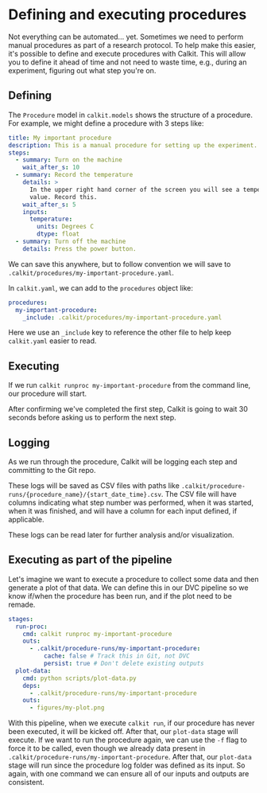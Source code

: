 # Defining and executing procedures

Not everything can be automated... yet.
Sometimes we need to perform manual procedures as part of a research
protocol.
To help make this easier,
it's possible to define and execute procedures with Calkit.
This will allow you to define it ahead of time and not need to waste
time, e.g., during an experiment, figuring out what step you're on.

## Defining

The `Procedure` model in `calkit.models` shows the structure of a procedure.
For example, we might define a procedure with 3 steps like:

```yaml
title: My important procedure
description: This is a manual procedure for setting up the experiment.
steps:
  - summary: Turn on the machine
    wait_after_s: 10
  - summary: Record the temperature
    details: >
      In the upper right hand corner of the screen you will see a temperature
      value. Record this.
    wait_after_s: 5
    inputs:
      temperature:
        units: Degrees C
        dtype: float
  - summary: Turn off the machine
    details: Press the power button.
```

We can save this anywhere, but to follow convention we will save to
`.calkit/procedures/my-important-procedure.yaml`.

In `calkit.yaml`, we can add to the `procedures` object like:

```yaml
procedures:
  my-important-procedure:
    _include: .calkit/procedures/my-important-procedure.yaml
```

Here we use an `_include` key to reference the other file to help keep
`calkit.yaml` easier to read.

## Executing

If we run `calkit runproc my-important-procedure` from the command line,
our procedure will start.

After confirming we've completed the first step,
Calkit is going to wait 30 seconds before asking us to perform the next
step.

## Logging

As we run through the procedure, Calkit will be logging each step
and committing to the Git repo.

These logs will be saved as CSV files with paths like
`.calkit/procedure-runs/{procedure_name}/{start_date_time}.csv`.
The CSV file will have columns indicating what step number was performed,
when it was started, when it was finished, and will have a column
for each input defined, if applicable.

These logs can be read later for further analysis and/or visualization.

## Executing as part of the pipeline

Let's imagine we want to execute a procedure to collect some data
and then generate a plot of that data.
We can define this in our DVC pipeline so we know if/when the procedure
has been run, and if the plot need to be remade.

```yaml
stages:
  run-proc:
    cmd: calkit runproc my-important-procedure
    outs:
      - .calkit/procedure-runs/my-important-procedure:
          cache: false # Track this in Git, not DVC
          persist: true # Don't delete existing outputs
  plot-data:
    cmd: python scripts/plot-data.py
    deps:
      - .calkit/procedure-runs/my-important-procedure
    outs:
      - figures/my-plot.png
```

With this pipeline, when we execute `calkit run`,
if our procedure has never been executed, it will be kicked off.
After that, our `plot-data` stage will execute.
If we want to run the procedure again, we can use the `-f` flag to force
it to be called, even though we already data present in
`.calkit/procedure-runs/my-important-procedure`.
After that, our `plot-data` stage will run since the procedure log folder
was defined as its input.
So again, with one command we can ensure all of our inputs and outputs are
consistent.
